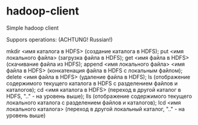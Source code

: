 # hadoop-client
Simple hadoop client

Suppors operations:
(ACHTUNG! Russian!)

mkdir <имя каталога в HDFS> (создание каталога в HDFS);
put <имя локального файла> (загрузка файла в HDFS);
get <имя файла в HDFS> (скачивание файла из HDFS);
append <имя локального файла> <имя файла в HDFS> (конкатенация файла в HDFS с локальным файлом);
delete <имя файла в HDFS> (удаление файла в HDFS);
ls (отображение содержимого текущего каталога в HDFS с разделением файлов и каталогов);
cd <имя каталога в HDFS> (переход в другой каталог в HDFS, ".." - на уровень выше);
lls (отображение содержимого текущего локального каталога с разделением файлов и каталогов);
lcd <имя локального каталога> (переход в другой локальный каталог, ".." - на уровень выше)
